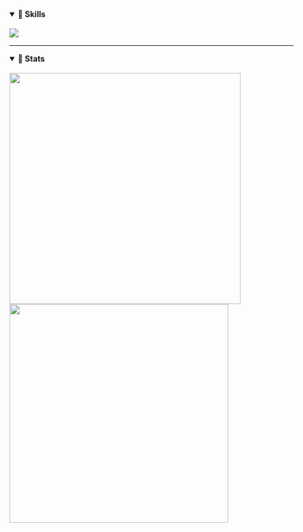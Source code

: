 <!-- # Hello there! <img src="https://media.giphy.com/media/hvRJCLFzcasrR4ia7z/giphy.gif" width="30px"/> -->

<details open>
<summary><strong> 🔧 Skills </strong></summary>  
<br>
<div>
<img src="https://skillicons.dev/icons?i=c,cpp,java,js,ts,html,css,react,nodejs,expressjs,tailwind,mongodb,mysql,git,github,ubuntu,visualstudio,vscode,godot,markdown">
</div>
</details>

---

<details open>
<summary><strong> 👾  Stats </strong></summary>  
<br>

<div>
      <img src="https://streak-stats.demolab.com/?user=The-Phoenics&theme=dark" width="410">
      <img src="https://github-readme-stats.vercel.app/api?username=The-Phoenics&show_icons=true&theme=dark#gh-dark-mode-only" width="388">
</div>


</details>
